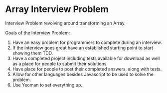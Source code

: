 # Array Interview Problem
Interview Problem revolving around transforming an Array.

Goals of the Interview Problem:
 1. Have an easy problem for programmers to complete during an interview.
 2. If the interview goes great have an established starting point to start showing them TDD.
 3. Have a completed project including tests available for download as well as a place for people to submit their solutions. 
 4. Have  place for people to post their completed answers, along with tests. 
 5. Allow for other languages besides Javascript to be used to solve the problem.
 6. Use Yeoman to set everything up.
